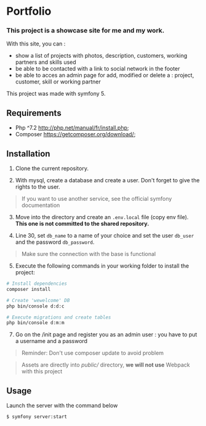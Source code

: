 # Portfolio

### This project is a showcase site for me and my work.

With this site, you can :

* show a list of projects with photos, description, customers, working partners and skills used
* be able to be contacted with a link to social network in the footer
* be able to acces an admin page for add, modified or delete a : project, customer, skill or working partner

This project was made with symfony 5.

## Requirements

- Php ^7.2 http://php.net/manual/fr/install.php;
- Composer https://getcomposer.org/download/;

## Installation

1. Clone the current repository.

2. With mysql, create a database and create a user. Don't forget to give the rights to the user.
> If you want to use another service, see the official symfony documentation

3. Move into the directory and create an `.env.local` file (copy env file). **This one is not committed to the shared repository.**

4. Line 30, set `db_name` to a name of your choice and set the user `db_user` and the password `db_password`.
> Make sure the connection with the base is functional

5. Execute the following commands in your working folder to install the project:

```bash
# Install dependencies
composer install

# Create 'wewelcome' DB
php bin/console d:d:c

# Execute migrations and create tables
php bin/console d:m:m
```

7. Go on the /init page and register you as an admin user : you have to put a username and a password

> Reminder: Don't use composer update to avoid problem

> Assets are directly into _public/_ directory, **we will not use** Webpack with this project

## Usage

Launch the server with the command below

```bash
$ symfony server:start
```

